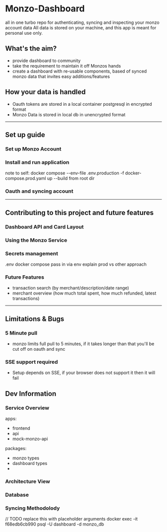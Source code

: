 # Monzo-Dashboard
all in one turbo repo for authenticating, syncing and inspecting your monzo account data
All data is stored on your machine, and this app is meant for personal use only.

## What's the aim?
- provide dashboard to community
- take the requirement to maintain it off Monzos hands
- create a dashboard with re-usable components, based of synced monzo data that invites easy additions/features

## How your data is handled
- Oauth tokens are stored in a local container postgresql in encrypted format
- Monzo Data is stored in local db in unencrypted format

----------------------------------


## Set up guide
### Set up Monzo Account 
### Install and run application
note to self:  docker compose --env-file .env.production -f docker-compose.prod.yaml up --build from root dir
### Oauth and syncing account 

----------------------------------


## Contributing to this project and future features
### Dashboard API and Card Layout
### Using the Monzo Service
### Secrets management
.env
docker compose pass in via env
explain prod vs other approach

### Future Features
- transaction search (by merchant/description/date range)
- merchant overview (how much total spent, how much refunded, latest transactions)


----------------------------------

## Limitations & Bugs
### 5 Minute pull
- monzo limits full pull to 5 minutes, if it takes longer than that you'll be cut off on oauth and sync

### SSE support required
- Setup depends on SSE, if your browser does not support it then it will fail

## Dev Information

### Service Overview
apps:
- frontend
- api
- mock-monzo-api

packages:
- monzo types
- dashboard types
- 


### Architecture View

### Database

### Syncing Methodolody




// TODO replace this with placeholder arguments
docker exec -it f68edb6cb990 psql -U dashboard -d monzo_db
